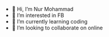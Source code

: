 - 👋 Hi, I’m Nur Mohammad
- 👀 I’m interested in FB
- 🌱 I’m currently learning coding
- 💞️ I’m looking to collaborate on online 

<!---
nurmohammad00/nurmohammad00 is a ✨ special ✨ repository because its `README.md` (this file) appears on your GitHub profile.
You can click the Preview link to take a look at your changes.
--->
